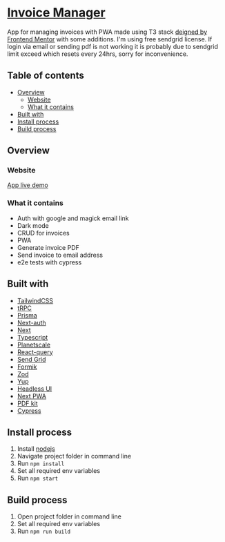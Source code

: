 # [Invoice Manager](https://invoices-manager-nine.vercel.app/)

App for managing invoices with PWA made using T3 stack [deigned by Frontend Mentor](https://www.frontendmentor.io/challenges/invoice-app-i7KaLTQjl) with some additions. I'm using free sendgrid license. If login via email or sending pdf is not working it is probably due to sendgrid limit exceed which resets every 24hrs, sorry for inconvenience.

## Table of contents

- [Overview](#overview)
  - [Website](#website)
  - [What it contains](#What-it-contains)
- [Built with](#built-with)
- [Install process](#install-process)
- [Build process](#build-process)

## Overview

### Website

[App live demo](https://invoices-manager-nine.vercel.app/)

### What it contains

- Auth with google and magick email link
- Dark mode
- CRUD for invoices
- PWA
- Generate invoice PDF
- Send invoice to email address
- e2e tests with cypress

## Built with

- [TailwindCSS](https://tailwindcss.com/)
- [tRPC](https://trpc.io/)
- [Prisma](https://www.prisma.io/)
- [Next-auth](https://next-auth.js.org/)
- [Next](https://nextjs.org/)
- [Typescript](https://www.typescriptlang.org/)
- [Planetscale](https://planetscale.com/)
- [React-query](https://react-query-v3.tanstack.com/)
- [Send Grid](https://sendgrid.com/)
- [Formik](https://formik.org/)
- [Zod](https://zod.dev/)
- [Yup](https://www.npmjs.com/package/yup)
- [Headless UI](https://headlessui.com/)
- [Next PWA](https://www.npmjs.com/package/next-pwa)
- [PDF kit](https://pdfkit.org/)
- [Cypress](https://docs.cypress.io)

## Install process

1. Install [nodejs](https://nodejs.org/en/download/)
2. Navigate project folder in command line
3. Run `npm install`
4. Set all required env variables
5. Run `npm start`

## Build process

1. Open project folder in command line
2. Set all required env variables
3. Run `npm run build`
